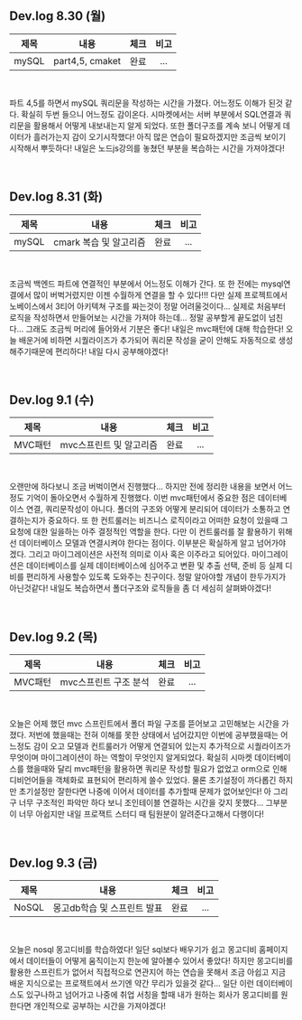 ## Dev.log 8.30 (월)

  |제목|내용|체크|비고|
|:------:|:------:|:------:|:------:|
|mySQL|part4,5, cmaket|완료|...|

<br />

파트 4,5를 하면서 mySQL 쿼리문을 작성하는 시간을 가졌다. 어느정도 이해가 된것 같다. 확실히 두번 들으니 어느정도 감이온다. 시마켓에서는 서버 부분에서 SQL연결과 쿼리문을 활용해서 어떻게 내보내는지 알게 되었다. 또한 폴더구조를 계속 보니 어떻게 데이터가 흘러가는지 감이 오기시작했다! 아직 많은 연습이 필요하겠지만 조금씩 보이기 시작해서 뿌듯하다! 내일은 노드js강의를 놓쳤던 부분을 복습하는 시간을 가져야겠다! 

<br />

## Dev.log 8.31 (화)

  |제목|내용|체크|비고|
|:------:|:------:|:------:|:------:|
|mySQL|cmark 복습 및 알고리즘|완료|...|

<br />

조금씩 백엔드 파트에 연결적인 부분에서 어느정도 이해가 간다. 또 한 전에는 mysql연결에서 많이 버벅거렸지만 이젠 수월하게 연결을 할 수 있다!!! 다만 실제 프로젝트에서 노베이스에서 3티어 아키텍쳐 구조를 짜는것이 정말 어려울것이다... 실제로 처음부터 로직을 작성하면서 만들어보는 시간을 가져야 하는데... 정말 공부할게 끝도없이 넘친다... 그래도 조금씩 머리에 들어와서 기분은 좋다! 내일은 mvc패턴에 대해 학습한다! 오늘 배운거에 비하면 시퀄라이즈가 추가되어 쿼리문 작성을 굳이 안해도 자동적으로 생성해주기때문에 편리하다! 내일 다시 공부해야겠다!

<br />

## Dev.log 9.1 (수)

  |제목|내용|체크|비고|
|:------:|:------:|:------:|:------:|
|MVC패턴|mvc스프린트 및 알고리즘|완료|...|

<br />

오랜만에 하다보니 조금 버벅이면서 진행했다... 하지만 전에 정리한 내용을 보면서 어느정도 기억이 돌아오면서 수월하게 진행했다. 이번 mvc패턴에서 중요한 점은 데이터베이스 연결, 쿼리문작성이 아니다. 폴더의 구조와 어떻게 분리되어 데이터가 소통하고 연결하는지가 중요하다. 또 한 컨트룰러는 비즈니스 로직이라고 어떠한 요청이 있을때 그요청에 대한 일을하는 아주 결정적인 역할을 한다. 다만 이 컨트룰러를 잘 활용하기 위해선 데이터베이스 모델과 연결시켜야 한다는 점이다. 이부분은 확실하게 알고 넘어가야 겠다. 그리고 마이그레이션은 사전적 의미로 이사 혹은 이주라고 되어있다. 마이그레이션은 데이터베이스를 실제 데이터베이스에 심어주고 변환 및 추출 선택, 준비 등 실제 디비를 편리하게 사용할수 있도록 도와주는 친구이다. 정말 알아야할 개념이 한두가지가 아닌것같다! 내일도 복습하면서 폴더구조와 로직들을 좀 더 세심히 살펴봐야겠다! 

<br />

## Dev.log 9.2 (목)

  |제목|내용|체크|비고|
|:------:|:------:|:------:|:------:|
|MVC패턴|mvc스프린트 구조 분석|완료|...|

<br />

오늘은 어제 했던 mvc 스프린트에서 폴더 파일 구조를 뜯어보고 고민해보는 시간을 가졌다. 저번에 했을때는 전혀 이해를 못한 상태에서 넘어갔지만 이번에 공부했을때는 어느정도 감이 오고 모델과 컨트룰러가 어떻게 연결되어 있는지 추가적으로 시퀄라이즈가 무엇이며 마이그레이션이 하는 역할이 무엇인지 알게되었다. 확실히 시마켓 데이터베이스를 했을때와 달리 mvc패턴을 활용하면 쿼리문 작성할 필요가 없었고 orm으로 인해 디비언어들을 객체화로 표현되어 편리하게 쓸수 있었다. 물론 초기설정이 까다롭긴 하지만 초기설정만 잘한다면 나중에 이어서 데이터를 추가할때 문제가 없어보인다! 아 그리구 너무 구조적인 파악만 하다 보니 조인테이블 연결하는 시간을 갖지 못했다... 그부분이 너무 아쉽지만 내일 프로잭트 스터디 때 팀원분이 알려준다고해서 다행이다!

<br />

## Dev.log 9.3 (금)

  |제목|내용|체크|비고|
|:------:|:------:|:------:|:------:|
|NoSQL|몽고db학습 및 스프린트 발표|완료|...|

<br />

오늘은 nosql 몽고디비를 학습하였다! 일단 sql보다 배우기가 쉽고 몽고디비 홈페이지에서 데이터들이 어떻게 움직이는지 한눈에 알아볼수 있어서 좋았다! 하지만 몽고디비를 활용한 스프린트가 없어서 직접적으로 연관지어 하는 연습을 못해서 조금 아쉽고 지금 배운 지식으로는 프로잭트에서 쓰기엔 약간 무리가 있을것 같다... 일단 이런 데이터베이스도 있구나하고 넘어가고 나중에 취업 서칭을 할때 내가 원하는 회사가 몽고디비를 원한다면 개인적으로 공부하는 시간을 가져야겠다! 

<br />